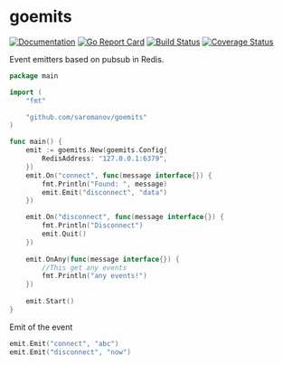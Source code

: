 # goemits
[![Documentation](https://godoc.org/github.com/saromanov/goemits?status.svg)](http://godoc.org/github.com/saromanov/goemits)
[![Go Report Card](https://goreportcard.com/badge/github.com/saromanov/goemits)](https://goreportcard.com/report/github.com/saromanov/goemits)
[![Build Status](https://travis-ci.org/saromanov/goemits.svg?branch=master)](https://travis-ci.org/saromanov/goemits) [![Coverage Status](https://coveralls.io/repos/saromanov/goemits/badge.svg?branch=master)](https://coveralls.io/r/saromanov/goemits?branch=master)

Event emitters based on pubsub in Redis.


```go
package main

import (
	"fmt"

	"github.com/saromanov/goemits"
)

func main() {
	emit := goemits.New(goemits.Config{
		RedisAddress: "127.0.0.1:6379",
	})
	emit.On("connect", func(message interface{}) {
		fmt.Println("Found: ", message)
		emit.Emit("disconnect", "data")
	})

	emit.On("disconnect", func(message interface{}) {
		fmt.Println("Disconnect")
		emit.Quit()
	})
	
	emit.OnAny(func(message interface{}) {
		//This get any events
		fmt.Println("any events!")
	})
	
	emit.Start()
}

```

Emit of the event
```go
emit.Emit("connect", "abc")
emit.Emit("disconnect", "now")
```
